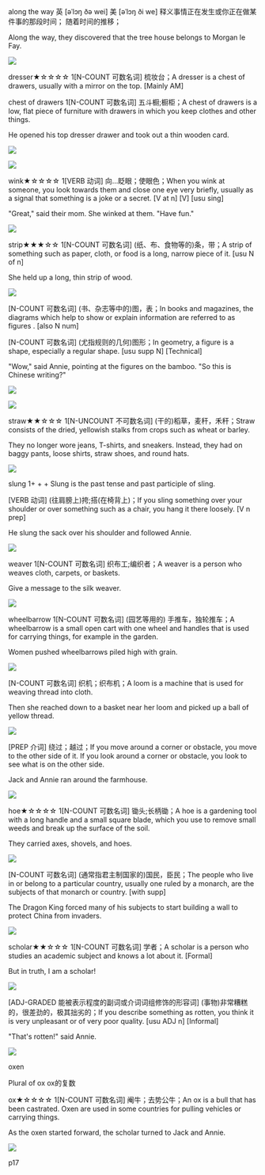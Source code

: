 along the way
英 [əˈlɔŋ ðə wei]  美 [əˈlɔŋ ði we] 
释义事情正在发生或你正在做某件事的那段时间； 随着时间的推移；

Along the way, they discovered that the tree house belongs to Morgan le Fay.

![](http://www.tour-beijing.com/blog/wp-content/uploads/Now-we-continue-to-walk-along-the-ancient-path.-But-this-time-we-hike-on-the-Mentougou-section-of-the-ancient-path.-It-is-an-easy-walk-all-the-way-down-to-the-village..jpg)

dresser★☆☆☆☆
1[N-COUNT 可数名词] 梳妆台；A dresser is a chest of drawers, usually with a mirror on the top. [Mainly AM]

chest of drawers
1[N-COUNT 可数名词] 五斗橱;橱柜；A chest of drawers is a low, flat piece of furniture with drawers in which you keep clothes and other things.

He opened his top dresser drawer and took out a thin wooden card.

![](http://www.ikea.com/PIAimages/0394653_PE563692_S5.JPG)

![](http://www.craftbedrooms.com/wp-content/uploads/CRAFT-DRESSER-DRAWER-ESPRESSO-QUALITY-CLEAR-CRYSTAL-KNOBS.jpg)

wink★☆☆☆☆
1[VERB 动词] 向…眨眼；使眼色；When you wink at someone, you look towards them and close one eye very briefly, usually as a signal that something is a joke or a secret. [V at n] [V] [usu sing]

"Great," said their mom. She winked at them. "Have fun."

![](http://news.filehippo.com/wp-content/uploads/2013/12/winking-girl-1024x819.jpg)

strip★★★☆☆
1[N-COUNT 可数名词] (纸、布、食物等的)条，带；A strip of something such as paper, cloth, or food is a long, narrow piece of it. [usu N of n]

She held up a long, thin strip of wood.

![](http://www.bambooindustry.com/img/201208101.jpg)

[N-COUNT 可数名词] (书、杂志等中的)图，表；In books and magazines, the diagrams which help to show or explain information are referred to as figures . [also N num]

[N-COUNT 可数名词] (尤指规则的几何)图形；In geometry, a figure is a shape, especially a regular shape. [usu supp N] [Technical]

"Wow," said Annie, pointing at the figures on the bamboo. "So this is Chinese writing?"

![](https://beyond-calligraphy.com/wp-content/uploads/2011/07/figure_2_-ryuu_dragon.jpg)

![](https://beyond-calligraphy.com/wp-content/uploads/2011/07/figure_3_tsuu_connoisseur_authority_counter_for_letters.jpg)

straw★★☆☆☆
1[N-UNCOUNT 不可数名词] (干的)稻草，麦秆，禾秆；Straw consists of the dried, yellowish stalks from crops such as wheat or barley.

They no longer wore jeans, T-shirts, and sneakers. Instead, they had on baggy pants, loose shirts, straw shoes, and round hats.

![](https://s-media-cache-ak0.pinimg.com/originals/a0/35/d0/a035d06ebfdc38df65e118ab1b7e460e.jpg)

slung
1+ + +
Slung is the past tense and past participle of sling.

[VERB 动词] (往肩膀上)挎;搭(在椅背上)；If you sling something over your shoulder or over something such as a chair, you hang it there loosely. [V n prep]

He slung the sack over his shoulder and followed Annie.

![](https://s-media-cache-ak0.pinimg.com/originals/2d/87/af/2d87afae1146b71853f15278fe2d7005.jpg)

weaver
1[N-COUNT 可数名词] 织布工;编织者；A weaver is a person who weaves cloth, carpets, or baskets.

Give a message to the silk weaver.

![](http://c8.alamy.com/comp/D8EWXK/silk-weaver-on-silk-island-koh-dach-in-phnom-penh-cambodia-D8EWXK.jpg)

wheelbarrow
1[N-COUNT 可数名词] (园艺等用的) 手推车，独轮推车；A wheelbarrow is a small open cart with one wheel and handles that is used for carrying things, for example in the garden.

Women pushed wheelbarrows piled high with grain.

![](https://upload.wikimedia.org/wikipedia/commons/thumb/1/1f/2008-07-15_Construction_wheelbarrow_at_Duke.jpg/1200px-2008-07-15_Construction_wheelbarrow_at_Duke.jpg)

[N-COUNT 可数名词] 织机；织布机；A loom is a machine that is used for weaving thread into cloth.

Then she reached down to a basket near her loom and picked up a ball of yellow thread.

![](http://www.yarnbarn-ks.com/images/sch-highcherry8h.jpg)

[PREP 介词] 绕过；越过；If you move around a corner or obstacle, you move to the other side of it. If you look around a corner or obstacle, you look to see what is on the other side.

Jack and Annie ran around the farmhouse.

![](https://www.sweat4health.com/wp-content/uploads/2016/06/s4h-run-around-world.jpg)

hoe★☆☆☆☆
1[N-COUNT 可数名词] 锄头;长柄锄；A hoe is a gardening tool with a long handle and a small square blade, which you use to remove small weeds and break up the surface of the soil.

They carried axes, shovels, and hoes.

![](http://cdnll.gardenersedge.com/images/500/AE1_1.jpg)

[N-COUNT 可数名词] (通常指君主制国家的)国民，臣民；The people who live in or belong to a particular country, usually one ruled by a monarch, are the subjects of that monarch or country. [with supp]

The Dragon King forced many of his subjects to start building a wall to protect China from invaders.

![](https://220lily.files.wordpress.com/2013/05/king_david_and_the_lame_man.jpg)

scholar★★☆☆☆
1[N-COUNT 可数名词] 学者；A scholar is a person who studies an academic subject and knows a lot about it. [Formal]

But in truth, I am a scholar!

![](https://upload.wikimedia.org/wikipedia/commons/1/14/Rembrandt_Scholar_at_the_Lectern.jpg)

[ADJ-GRADED 能被表示程度的副词或介词词组修饰的形容词] (事物)非常糟糕的，很差劲的，极其拙劣的；If you describe something as rotten, you think it is very unpleasant or of very poor quality. [usu ADJ n] [Informal]

"That's rotten!" said Annie.

![](http://www.pandaandpolarbear.com/wp-content/uploads/2014/07/140708-rotten-idea.jpg)

oxen

Plural of ox
ox的复数

ox★☆☆☆☆
1[N-COUNT 可数名词] 阉牛；去势公牛；An ox is a bull that has been castrated. Oxen are used in some countries for pulling vehicles or carrying things.

As the oxen started forward, the scholar turned to Jack and Annie.

![](https://qph.ec.quoracdn.net/main-qimg-71b9b4d60b1afbd50ea27e025552cf67-c)

p17






